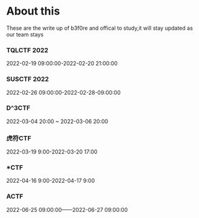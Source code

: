# About this 

These are the write up of b3f0re and offical to study,it will stay updated as our team stays

### TQLCTF 2022

2022-02-19 09:00:00-2022-02-20 21:00:00

### SUSCTF 2022

2022-02-26 09:00:00-2022-02-28-09:00:00

### D^3CTF

2022-03-04 20:00 ~ 2022-03-06 20:00

### 虎符CTF

2022-03-19 9:00-2022-03-20 17:00

### *CTF

2022-04-16 9:00-2022-04-17 9:00

### ACTF

 2022-06-25 09:00:00——2022-06-27 09:00:00